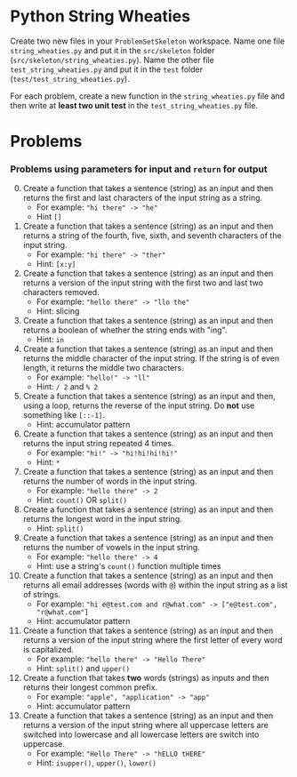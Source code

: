 # Python String Wheaties

Create two new files in your `ProblemSetSkeleton` workspace. Name one file
`string_wheaties.py` and put it in the `src/skeleton` folder
(`src/skeleton/string_wheaties.py`). Name the other file `test_string_wheaties.py`
and put it in the `test` folder (`test/test_string_wheaties.py`).

For each problem, create a new function in the `string_wheaties.py` file and
then write at **least two unit test** in the `test_string_wheaties.py` file.

# Problems

### Problems using **parameters** for input and `return` for output

0. Create a function that takes a sentence (string) as an input and then returns
   the first and last characters of the input string as a string.
   - For example: `"hi there" -> "he"`
   - Hint `[]`
1. Create a function that takes a sentence (string) as an input and then returns
   a string of the fourth, five, sixth, and seventh characters of the input string.
   - For example: `"hi there" -> "ther"`
   - Hint: `[x:y]`
2. Create a function that takes a sentence (string) as an input and then returns
   a version of the input string with the first two and last two characters removed.
   - For example: `"hello there" -> "llo the"`
   - Hint: slicing
3. Create a function that takes a sentence (string) as an input and then returns
   a boolean of whether the string ends with "ing".
   - Hint: `in`
4. Create a function that takes a sentence (string) as an input and then returns
   the middle character of the input string. If the string is of even length, it
   returns the middle two characters.
   - For example: `"hello!" -> "ll"`
   - Hint: `/ 2` and `% 2`
5. Create a function that takes a sentence (string) as an input and then, using
   a loop, returns the reverse of the input string. Do **not** use something like
   `[::-1]`.
   - Hint: accumulator pattern
6. Create a function that takes a sentence (string) as an input and then returns
   the input string repeated 4 times.
   - For example: `"hi!" -> "hi!hi!hi!hi!"`
   - Hint: `*`
7. Create a function that takes a sentence (string) as an input and then returns
   the number of words in the input string.
   - For example: `"hello there" -> 2`
   - Hint: `count()` OR `split()`
8. Create a function that takes a sentence (string) as an input and then returns
   the longest word in the input string.
   - Hint: `split()`
9. Create a function that takes a sentence (string) as an input and then returns
   the number of vowels in the input string.
   - For example: `"hello there" -> 4`
   - Hint: use a string's `count()` function multiple times
10. Create a function that takes a sentence (string) as an input and then returns
    all email addresses (words with `@`) within the input string as a list of
    strings.
    - For example: `"hi e@test.com and r@what.com" -> ["e@test.com", "r@what.com"]`
    - Hint: accumulator pattern
11. Create a function that takes a sentence (string) as an input and then returns
    a version of the input string where the first letter of every word is
    capitalized.
    - For example: `"hello there" -> "Hello There"`
    - Hint: `split()` and `upper()`
12. Create a function that takes **two** words (strings) as inputs and then
    returns their longest common prefix.
    - For example: `"apple", "application" -> "app"`
    - Hint: accumulator pattern
13. Create a function that takes a sentence (string) as an input and then returns
    a version of the input string where all uppercase letters are switched into
    lowercase and all lowercase letters are switch into uppercase.
    - For example: `"Hello There" -> "hELLO tHERE"`
    - Hint: `isupper()`, `upper()`, `lower()`
